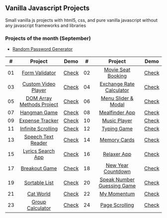 ## Vanilla Javascript Projects

Small vanilla js projects with html5, css, and pure vanilla javascript without any javascript frameworks and libraries

### Projects of the month (September)

- [Random Password Generator](https://github.com/wwdbsh/vanilla-js-projects/tree/master/projects/random-password-generator)

| # | Project | Demo | # | Project | Demo |
|:-:|:-------:|:----:|:-:|:-------:|:----:|
|01 | [Form Validator](https://github.com/wwdbsh/vanilla-js-projects/tree/master/projects/form-validator) | [Check](https://wwdbsh.github.io/vanilla-js-projects/projects/form-validator/) |02 | [Movie Seat Booking](https://github.com/wwdbsh/vanilla-js-projects/tree/master/projects/movie-seat-booking) | [Check](https://wwdbsh.github.io/vanilla-js-projects/projects/movie-seat-booking/) |
|03 | [Custom Video Player](https://github.com/wwdbsh/vanilla-js-projects/tree/master/projects/custom-video-player) | [Check](https://wwdbsh.github.io/vanilla-js-projects/projects/custom-video-player/) |04 | [Exchange Rate Calculator](https://github.com/wwdbsh/vanilla-js-projects/tree/master/projects/exchange-rate-calculator) | [Check](https://wwdbsh.github.io/vanilla-js-projects/projects/exchange-rate-calculator/) |
|05 | [DOM Array Methods Project](https://github.com/wwdbsh/vanilla-js-projects/tree/master/projects/DOM-array-methods) | [Check](https://wwdbsh.github.io/vanilla-js-projects/projects/DOM-array-methods/) |06 | [Menu Slider & Modal](https://github.com/wwdbsh/vanilla-js-projects/tree/master/projects/menu-slider-and-modal) | [Check](https://wwdbsh.github.io/vanilla-js-projects/projects/menu-slider-and-modal/) |
|07 | [Hangman Game](https://github.com/wwdbsh/vanilla-js-projects/tree/master/projects/hangman-game) | [Check](https://wwdbsh.github.io/vanilla-js-projects/projects/hangman-game/) |08 | [Mealfinder App](https://github.com/wwdbsh/vanilla-js-projects/tree/master/projects/meal-finder) | [Check](https://wwdbsh.github.io/vanilla-js-projects/projects/meal-finder/) |
|09 | [Expense Tracker](https://github.com/wwdbsh/vanilla-js-projects/tree/master/projects/expense-tracker) | [Check](https://wwdbsh.github.io/vanilla-js-projects/projects/expense-tracker/) |10 | [Music Player](https://github.com/wwdbsh/vanilla-js-projects/tree/master/projects/music-player) | [Check](https://wwdbsh.github.io/vanilla-js-projects/projects/music-player/) |
|11 | [Infinite Scrolling](https://github.com/wwdbsh/vanilla-js-projects/tree/master/projects/infinite-scroll-posts) | [Check](https://wwdbsh.github.io/vanilla-js-projects/projects/infinite-scroll-posts/) |12 | [Typing Game](https://github.com/wwdbsh/vanilla-js-projects/tree/master/projects/typing-game) | [Check](https://wwdbsh.github.io/vanilla-js-projects/projects/typing-game/) |
|13 | [Speech Text Reader](https://github.com/wwdbsh/vanilla-js-projects/tree/master/projects/speech-text-reader) | [Check](https://wwdbsh.github.io/vanilla-js-projects/projects/speech-text-reader/) |14 | [Memory Cards](https://github.com/wwdbsh/vanilla-js-projects/tree/master/projects/memory-cards) | [Check](https://wwdbsh.github.io/vanilla-js-projects/projects/memory-cards/) |
|15 | [Lyrics Search App](https://github.com/wwdbsh/vanilla-js-projects/tree/master/projects/lyrics-search-app) | [Check](https://wwdbsh.github.io/vanilla-js-projects/projects/lyrics-search-app/) |16 | [Relaxer App](https://github.com/wwdbsh/vanilla-js-projects/tree/master/projects/relaxer-app) | [Check](https://wwdbsh.github.io/vanilla-js-projects/projects/relaxer-app/) |
|17 | [Breakout Game](https://github.com/wwdbsh/vanilla-js-projects/tree/master/projects/breakout-game) | [Check](https://wwdbsh.github.io/vanilla-js-projects/projects/breakout-game/) |18 | [New Year Countdown](https://github.com/wwdbsh/vanilla-js-projects/tree/master/projects/new-year-countdown) | [Check](https://wwdbsh.github.io/vanilla-js-projects/projects/new-year-countdown/) |
|19 | [Sortable List](https://github.com/wwdbsh/vanilla-js-projects/tree/master/projects/sortable-list) | [Check](https://wwdbsh.github.io/vanilla-js-projects/projects/sortable-list/) |20 | [Speak Number Guessing Game](https://github.com/wwdbsh/vanilla-js-projects/tree/master/projects/speak-number-guess) | [Check](https://wwdbsh.github.io/vanilla-js-projects/projects/speak-number-guess/) |
|21 | [Cat World](https://github.com/wwdbsh/vanilla-js-projects/tree/master/projects/cat-world) | [Check](https://wwdbsh.github.io/vanilla-js-projects/projects/cat-world/) |22 | [My Momentum](https://github.com/wwdbsh/vanilla-js-projects/tree/master/projects/my-momentum) | [Check](https://wwdbsh.github.io/vanilla-js-projects/projects/my-momentum/) |
|23 | [Group Calculator](https://github.com/wwdbsh/vanilla-js-projects/tree/master/projects/group-calculator) | [Check](http://group-calculator.s3-website-us-east-1.amazonaws.com/frontend/) |24 | [Page Scrolling](https://github.com/wwdbsh/vanilla-js-projects/tree/master/projects/page-scrolling) | [Check](https://wwdbsh.github.io/vanilla-js-projects/projects/page-scrolling/) |25 | [Random Password Generator](https://github.com/wwdbsh/vanilla-js-projects/tree/master/projects/random-password-generator) | [Check](https://wwdbsh.github.io/vanilla-js-projects/projects/random-password-generator/) |